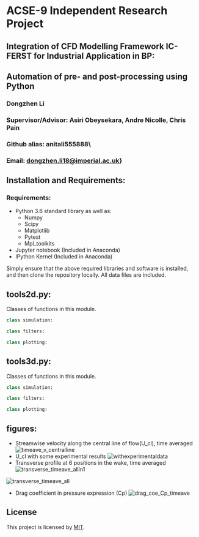 # ACSE-9 Independent Research Project

## Integration of CFD Modelling Framework IC-FERST for Industrial Application in BP:
## Automation of pre- and post-processing using Python

### Dongzhen Li

### Supervisor/Advisor: Asiri Obeysekara, Andre Nicolle, Chris Pain
### Github alias: anitali555888\\
### Email: dongzhen.li18@imperial.ac.uk}

## Installation and Requirements:
### Requirements:
   - Python 3.6 standard library as well as:
        - Numpy
        - Scipy
        - Matplotlib
        - Pytest
        - Mpl_toolkits
   - Jupyter notebook (Included in Anaconda)
   - IPython Kernel   (Included in Anaconda)
   
Simply ensure that the above required libraries and software is installed, and then clone the repository locally. All data files are included.

## tools2d.py:

Classes of functions in this module.

```python
class simulation:

class filters:

class plotting:
```

## tools3d.py:

Classes of functions in this module.

```python
class simulation:

class filters:

class plotting:
```

## figures:
* Streamwise velocity along the central line of flow(U_cl), time averaged 
![timeave_v_centralline](figures/timeave_v_centralline.png?raw=true "timeave_v_centralline")
* U_cl with some experimental results
![withexperimentaldata](figures/withexperimentaldata.png?raw=true "withexperimentaldata")
* Transverse profile at 6 positions in the wake, time averaged 
![transverse_timeave_allin1](figures/transverse_timeave_allin1.png?raw=true "transverse_timeave_allin1")

![transverse_timeave_all](figures/transverse_timeave_all.png?raw=true "transverse_timeave_all")
* Drag coefficient in pressure expression (Cp)
![drag_coe_Cp_timeave](figures/drag_coe_Cp_timeave.png?raw=true "drag_coe_Cp_timeave")


## License
This project is licensed by [MIT](https://choosealicense.com/licenses/mit/).
